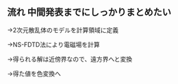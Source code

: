 ## 流れ 中間発表までにしっかりまとめたい
→2次元散乱体のモデルを計算領域に定義


→NS-FDTD法により電磁場を計算


→得られる解は近傍界なので、遠方界へと変換


→得た値を色変換へ
